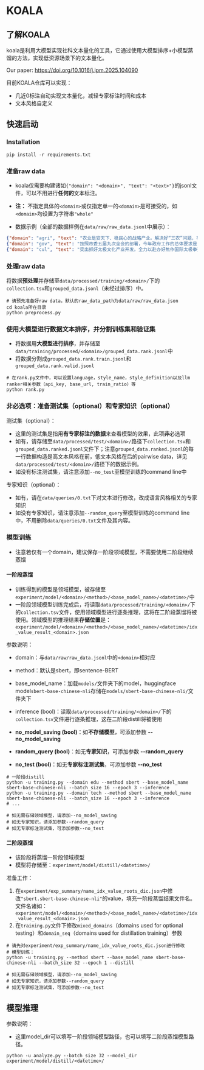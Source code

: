 # KOALA

## 了解KOALA
koala是利用大模型实现社科文本量化的工具，它通过使用大模型排序+小模型蒸馏的方法，实现低资源场景下的文本量化。

Our paper: https://doi.org/10.1016/j.ipm.2025.104090


目前KOALA仓库可以实现：
* 几近0标注自动实现文本量化，减轻专家标注时间和成本
* 文本风格自定义

## 快速启动

### Installation
```shell
pip install -r requirements.txt
```

### 准备raw data

* koala仅需要构建诸如`{"domain": "<domain>", "text": "<text>"}`的jsonl文件，可以不用进行**任何的**文本标注。

* **注：** 不指定具体的`<domain>`或仅指定单一的`<domain>`是可接受的，如`<domain>`均设置为字符串`"whole"`

* 数据示例（全部的数据样例在`data/raw/raw_data.jsonl`中展示）：
```json lines
{"domain": "agri", "text": "农业是安天下、稳民心的战略产业。解决好“三农”问题，事关经济社会发展全局。坚持城乡统筹，以工促农、以城带乡，突出农民持续增收和提高农业综合生产能力、确保粮食安全两大主题，加快实现引黄灌区由传统农业向现代农业、南部山区由传统种植业向现代生态畜牧业和种植业相结合转变。"}
{"domain": "gov", "text": "按照市委五届九次全会的部署，今年政府工作的总体要求是：深入贯彻落实党的十七届四中全会和中央经济工作会议精神，努力践行科学发展观，坚持生态立市、工业强市，以富民强市为目标，以保持经济平稳快速发展为首要任务，以推动经济发展方式转变和经济结构调整为主攻方向，做大做强支柱产业，发展壮大特色产业，大力培育新兴产业，不断提升对外开放水平和自主创新能力，全力推进项目建设、招商引资，全面发展社会各项事业，努力建设富裕开放、文明和谐的新白山。"}
{"domain": "cul", "text": "突出抓好太极文化产业开发。全力以赴办好焦作国际太极拳交流大赛，确保有新意、有影响、有效果。办好太极文化学院，扩大招生规模，为国际孔子学院培养一批太极拳师。在全省中小学开设太极拳课程基础上，争取向全国推广。研究策划大型实景演艺节目。加快陈家沟基础设施建设，做好太极拳资料搜集和博物馆布展工作，提高陈家沟接待服务水平。继续推进太极拳申报世界非物质文化遗产工作。通过几年努力，将焦作市打造成世界知名的“太极圣地”，将太极拳打造成为具有国际知名度和影响力的文化旅游品牌，让太极拳走向世界。"}
```

### 处理raw data

将数据**预处理**并存储至`data/processed/training/<domain>/`下的`collection.tsv`和`grouped_data.jsonl`（未经过排序）中。

```shell
# 请预先准备好raw data，默认的raw_data_path为data/raw/raw_data.json
cd koala所在目录
python preprocess.py
```

### 使用大模型进行数据文本排序，并分割训练集和验证集
* 将数据用**大模型进行排序**，并存储至`data/training/processed/<domain>/grouped_data.rank.jsonl`中
* 将数据分割成`grouped_data.rank.train.jsonl`和`grouped_data.rank.valid.jsonl`
```shell
# 在rank.py文件中，可以设置language，style_name，style_definition以及llm ranker相关参数（api_key, base_url, train_ratio）等
python rank.py
```

### 非必选项：准备测试集（optional）和专家知识（optional）

测试集（optional）：
* 这里的测试集是指用**有专家标注的数据**来查看模型的效果，此项**非**必选项
* 如有，请存储至`data/processed/test/<domain>/`路径下`collection.tsv`和`grouped_data.ranked.jsonl`文件下；注意`grouped_data.ranked.jsonl`的每一行数据构造是高文本风格在前，低文本风格在后的pairwise data，详见`data/processed/test/<domain>/`路径下的数据示例。
* 如没有标注测试集，请注意添加`--no_test`至模型训练的command line中

专家知识（optional）：
* 如有，请在`data/queries/0.txt`下对文本进行修改，改成语言风格相关的专家知识
* 如没有专家知识，请注意添加`--random_query`至模型训练的command line中，不用删除`data/queries/0.txt`文件及其内容。

### 模型训练
* 注意若仅有一个domain，建议保存一阶段领域模型，不需要使用二阶段继续蒸馏

#### 一阶段蒸馏
* 训练得到的模型是领域模型，被存储至`experiment/model/<domain>/<method>/<base_model_name>/<datetime>/`中
* 一阶段领域模型训练完成后，将读取`data/processed/training/<domain>/`下的`collection.tsv`文件，使用领域模型进行逐条推理，这将在二阶段蒸馏将被使用。领域模型的推理结果**存储位置**是：`experiment/model/<domain>/<method>/<base_model_name>/<datetime>/idx_value_result_<domain>.json`


参数说明：
* domain：与`data/raw/raw_data.jsonl`中的`<domain>`相对应
* method：默认是sbert，即sentence-BERT
* base_model_name：加载`models/`文件夹下的model，huggingface model`sbert-base-chinese-nli`存储在`models/sbert-base-chinese-nli/`文件夹下
* inference (bool)：读取`data/processed/training/<domain>/`下的`collection.tsv`文件进行逐条推理，这在二阶段distill将被使用

* **no_model_saving (bool)**：如**不存储模型**，可添加参数 **--no_model_saving**
* **random_query (bool)**：如无**专家知识**，可添加参数 **--random_query**
* **no_test (bool)**：如无**专家标注测试集**，可添加参数 **--no_test**
```shell
# 一阶段distill
python -u training.py --domain edu --method sbert --base_model_name sbert-base-chinese-nli --batch_size 16 --epoch 3 --inference
python -u training.py --domain tech --method sbert --base_model_name sbert-base-chinese-nli --batch_size 16 --epoch 3 --inference
# ...

# 如无需存储领域模型，请添加--no_model_saving
# 如无专家知识，请添加参数--random_query
# 如无专家标注测试集，可添加参数--no_test
```
#### 二阶段蒸馏
* 该阶段将蒸馏一阶段领域模型
* 模型将存储至：`experiment/model/distill/<datetime>/`

准备工作：

1. 在`experiment/exp_summary/name_idx_value_roots_dic.json`中修改`"sbert.sbert-base-chinese-nli"`的value，填充一阶段蒸馏结果文件名。文件名诸如：`experiment/model/<domain>/<method>/<base_model_name>/<datetime>/idx_value_result_<domain>.json`
2. 在`training.py`文件下修改`mixed_domains`（domains used for optional testing）和`domain_seq`（domains used for distillation training）参数

```shell
# 请先对experiment/exp_summary/name_idx_value_roots_dic.json进行修改
# 模型训练：
python -u training.py --method sbert --base_model_name sbert-base-chinese-nli --batch_size 32 --epoch 1 --distill

# 如无需存储领域模型，请添加--no_model_saving
# 如无专家知识，请添加参数--random_query
# 如无专家标注测试集，可添加参数--no_test
```

## 模型推理
参数说明：
* 这里model_dir可以填写一阶段领域模型路径，也可以填写二阶段蒸馏模型路径。
```shell
python -u analyze.py --batch_size 32 --model_dir experiment/model/distill/<datetime>/
```